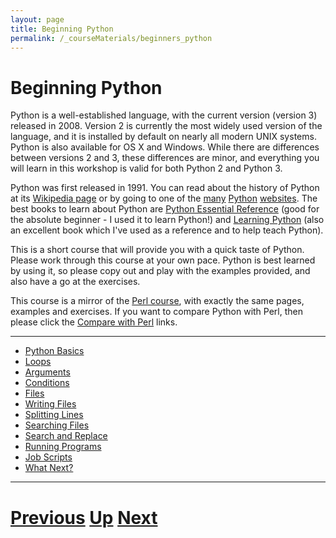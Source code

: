 ```yaml
---
layout: page
title: Beginning Python
permalink: /_courseMaterials/beginners_python
---
```


# Beginning Python

Python is a well-established language, with the current version (version 3) released in 2008. Version 2 is currently the most widely used version of the language, and it is installed by default on nearly all modern UNIX systems. Python is also available for OS X and Windows. While there are differences between versions 2 and 3, these differences are minor, and everything you will learn in this workshop is valid for both Python 2 and Python 3.

Python was first released in 1991. You can read about the history of Python at its [Wikipedia page](http://en.wikipedia.org/wiki/Python_(programming_language)) or by going to one of the [many](http://www.python.org/) [Python](http://learnpythonthehardway.org) [websites](http://docs.python.org/). The best books to learn about Python are [Python Essential Reference](http://www.amazon.co.uk/Python-Essential-Reference-Developers-Library/dp/0672329786/ref=sr_1_5?ie=UTF8&s=books&qid=1255794835&sr=8-5) (good for the absolute beginner - I used it to learn Python!) and [Learning Python](http://www.amazon.co.uk/Learning-Python-Mark-Lutz/dp/0596513984/ref=sr_1_3?ie=UTF8&s=books&qid=1255794835&sr=8-3) (also an excellent book which I've used as a reference and to help teach Python).

This is a short course that will provide you with a quick taste of Python. Please work through this course at your own pace. Python is best learned by using it, so please copy out and play with the examples provided, and also have a go at the exercises.

This course is a mirror of the [Perl course](../beginning_perl/README.md), 
with exactly the same pages, examples and exercises. If you want to compare 
Python with Perl, then please click the [Compare with Perl](../beginning_perl/README.md) links.

***

* [Python Basics](basics.md)
* [Loops](loops.md)
* [Arguments](arguments.md)
* [Conditions](conditions.md)
* [Files](files.md)
* [Writing Files](writing.md)
* [Splitting Lines](splitting.md)
* [Searching Files](searching.md)
* [Search and Replace](replacing.md)
* [Running Programs](running.md)
* [Job Scripts](jobs.md)
* [What Next?](whatnext.md)

***

# [Previous](../README.md) [Up](../main/courses.md) [Next](basics.md) 
